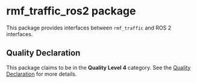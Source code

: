 # rmf\_traffic\_ros2 package

This package provides interfaces between `rmf_traffic` and ROS 2 interfaces.

## Quality Declaration

This package claims to be in the **Quality Level 4** category. See the [Quality Declaration](QUALITY_DECLARATION.md) for more details.
